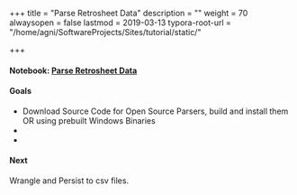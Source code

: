 +++
title = "Parse Retrosheet Data"
description = ""
weight = 70
alwaysopen = false
lastmod = 2019-03-13
typora-root-url = "/home/agni/SoftwareProjects/Sites/tutorial/static/"

+++

#### Notebook: [Parse Retrosheet Data](http://nbviewer.jupyter.org/github/sdiehl28/tutorial-jupyter-notebooks/blob/master/python/BB05-RetroParse.ipynb)

#### Goals
* Download Source Code for Open Source Parsers, build and install them OR using prebuilt Windows Binaries
* 
* 

#### Next

Wrangle and Persist to csv files.
